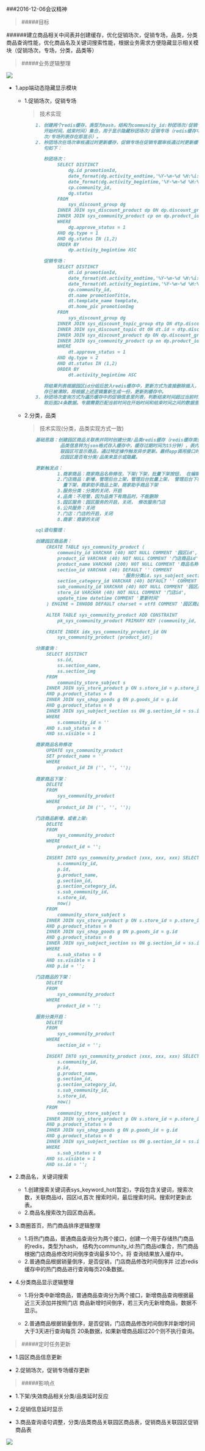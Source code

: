 
###2016-12-06会议精神

> #####目标

######建立商品相关中间表并创建缓存，优化促销场次，促销专场，品类，分类商品查询性能，优化商品名及关键词搜索性能，根据业务需求方便隐藏显示相关模块（促销场次，专场，分类，品类等）

> #####业务逻辑整理

![](../imgs/lp.png)

* 1.app端动态隐藏显示模块
	* 1.促销场次，促销专场
		> 技术实现

		```markdown
			1. 创建两个redis缓存，类型为hash，结构为community_id:秒团场次/促销专场信息（促销id，
			   开始时间，结束时间）集合，用于显示隐藏秒团场次/促销专场（redis缓存中园区对应场
			   次/专场列表存在即显示）。
			2. 秒团场次在场次审核通过时更新缓存，促销专场在促销专题审核通过时更新缓存，缓存更新查询语
			   句如下：

			   秒团场次：
					SELECT DISTINCT
			            dg.id promotionId,
			            date_format(dg.activity_endtime,'%Y-%m-%d %H:%i:%s') endTime,
						date_format(dg.activity_begintime,'%Y-%m-%d %H:%i:%s') startTime,
			            cp.community_id,
						dg.status
			        FROM
			            sys_discount_group dg
			        INNER JOIN sys_discount_product dp ON dp.discount_group_id = dg.id
					INNER JOIN sys_community_product cp on dp.product_id = cp.product_id
			        WHERE
			            dg.approve_status = 1
			        AND dg.type = 1
			        AND dg.status IN (1,2)
			        ORDER BY
			            dp.activity_begintime ASC

			   促销专场：
					SELECT DISTINCT
			            dt.id promotionId,
			            date_format(dt.activity_endtime,'%Y-%m-%d %H:%i:%s') endTime,
						date_format(dt.activity_begintime,'%Y-%m-%d %H:%i:%s') startTime,
			            cp.community_id,
						dt.name promotionTitle,
						dt.template_name template,
						dt.home_pic promotionImg
			        FROM
			            sys_discount_group dg
			        INNER JOIN sys_discount_topic_group dtp ON dtp.discount_group_id = dg.id
			        INNER JOIN sys_discount_topic dt ON dt.id = dtp.discount_topic_id
			        INNER JOIN sys_discount_product dp ON dp.discount_group_id = dg.id
					INNER JOIN sys_community_product cp on dp.product_id = cp.product_id
			        WHERE
			            dt.approve_status = 1
			        AND dg.type = 2
			        AND dt.status IN (1,2)
			        ORDER BY
			            dt.activity_begintime ASC

			   将结果列表根据园区id分组后放入redis缓存中，更新方式为直接删除插入，查询时如果缓
			   存已被清除，将根据上述逻辑重新生成一份，更新到缓存中。
			3. 秒团场次查询方式为遍历缓存中的促销信息里列表，判断结束时间超过当前时间的数据下标，
			   取后面24条数据。专题需要匹配当前时间在开始时间和结束时间之间的数据里列表。
		```
	* 2.分类，品类
		> 技术实现(分类，品类实现方式一致)

		```markdown
			基础思路：创建园区商品关联表并同时创建分类/品类redis缓存（redis缓存类型为set，将分类，
					 品类信息转为json格式存入缓存中，缓存过期时间为15分钟），表内存储商品即为关
					 联园区可显示商品，通过特定操作触发异步更新。最终app调用接口时根据缓存中对
					 应园区是否有分类/品类来显示或隐藏。

			更新触发点：
					1.商家商品：商家商品名称修改，下架(下架，批量下架按钮， 在编辑页面选择下架)  
					2.门店商品：新增，管理后台上架，管理后台批量上架， 管理后台下架，管理后台批
					  量下架，商家助手商品上架，商家助手商品下架
					3.服务分类：分类的关闭，开启
					4.品类：不用管，因为品类下有商品时，不能删除
					5.园区服务：园区服务的开启，关闭， 修改服务门店
					6.公共服务：关闭
					7.门店：门店的开启，关闭
					8.商家：商家的关闭

			sql语句整理：

			创建园区商品表：
				CREATE TABLE sys_community_product (
					community_id VARCHAR (40) NOT NULL COMMENT '园区id',
					product_id VARCHAR (40) NOT NULL COMMENT '门店商品id',
					product_name VARCHAR (200) NOT NULL COMMENT '商品名称',
					section_id VARCHAR (40) DEFAULT '' COMMENT 
											'服务分类id，sys_subject_section.id',
					section_category_id VARCHAR (40) DEFAULT '' COMMENT '服务品类id',
					sub_community_id VARCHAR (40) NOT NULL COMMENT '园区服务id',
					store_id VARCHAR (40) NOT NULL COMMENT '门店id',
					update_time datetime COMMENT '更新时间'
				) ENGINE = INNODB DEFAULT charset = utf8 COMMENT '园区商品表';

				ALTER TABLE sys_community_product ADD CONSTRAINT 
					pk_sys_community_product PRIMARY KEY (community_id, product_id);

				CREATE INDEX idx_sys_community_product_id ON 
					sys_community_product (product_id);

			分类查询：
				SELECT DISTINCT
					ss.id,
					ss.section_name,
					ss.section_img
				FROM
					community_store_subject s
				INNER JOIN sys_store_product p ON s.store_id = p.store_id
				AND p.product_status = 0
				INNER JOIN sys_shop_goods g ON p.goods_id = g.id
				AND g.product_status = 0
				INNER JOIN sys_subject_section ss ON g.section_id = ss.id
				WHERE
					s.community_id = ''
				AND s.sub_status = 0
				AND ss.visible = 1

			商家商品名称修改
				UPDATE sys_community_product
				SET product_name = ''
				WHERE
					product_id IN ('', '', '');
			
			商家商品下架：
				DELETE
				FROM
					sys_community_product
				WHERE
					product_id IN ('', '', '');

			门店商品新增，或者上架:
				DELETE
				FROM
					sys_community_product
				WHERE
					product_id = '';

				INSERT INTO sys_community_product (xxx, xxx, xxx) SELECT
					s.community_id,
					p.id,
					g.product_name,
					g.section_id,
					g.section_category_id,
					s.sub_community_id,
					s.store_id,
					now()
				FROM
					community_store_subject s
				INNER JOIN sys_store_product p ON s.store_id = p.store_id
				AND p.product_status = 0
				INNER JOIN sys_shop_goods g ON p.goods_id = g.id
				AND g.product_status = 0
				INNER JOIN sys_subject_section ss ON g.section_id = ss.id
				WHERE
					s.sub_status = 0
				AND ss.visible = 1
				AND p.id = '';
			    
			门店商品的下架：
				DELETE
				FROM
					sys_community_product
				WHERE
					product_id = '';

			服务分类开启：
				DELETE
				FROM
					sys_community_product
				WHERE
					section_id = '';

				INSERT INTO sys_community_product (xxx, xxx, xxx) SELECT
					s.community_id,
					p.id,
					g.product_name,
					g.section_id,
					g.section_category_id,
					s.sub_community_id,
					s.store_id,
					now()
				FROM
					community_store_subject s
				INNER JOIN sys_store_product p ON s.store_id = p.store_id
				AND p.product_status = 0
				INNER JOIN sys_shop_goods g ON p.goods_id = g.id
				AND g.product_status = 0
				INNER JOIN sys_subject_section ss ON g.section_id = ss.id
				WHERE
					s.sub_status = 0
				AND ss.visible = 1
				AND ss.id = '';
		```

* 2.商品名，关键词搜索
	* 1.创建搜索关键词表sys_keyword_hot(暂定)，字段包含关键词，搜索次数，关联商品id，园区id,首次
		搜索时间，最后搜索时间。搜索时更新此表。
	* 2.商品名搜索改为园区商品表。


* 3.商圈首页，热门商品排序逻辑整理
	* 1.将热门商品，普通商品查询分为两个接口，创建一个用于存储热门商品的redis，类型为hash，
		结构为community_id:热门商品id集合，热门商品根据门店商品修改时间倒序查询最多10个。将
		查询结果放入缓存中。
	* 2.普通商品根据销量倒序，是否促销，门店商品修改时间倒序并
		过滤redis缓存中的热门商品进行查询每页20条数据。


* 4.分类商品显示逻辑整理
	* 1.将分类中新增商品，普通商品查询分为两个接口，新增商品查询根据最近三天添加并按照门店
		商品新增时间倒序，若三天内无新增商品，数据不显示。

	* 2.普通商品根据销量倒序，是否促销，门店商品修改时间倒序并新增时间大于3天进行查询每页
		20条数据，如果新增商品超过20个则不执行查询。

> #####定时任务更新

* 1.园区商品信息更新

* 2.促销场次，促销专场缓存更新

> #####影响点

* 1.下架/失效商品相关分类/品类延时反应

* 2.促销信息延时显示

* 3.商品查询语句调整，分类/品类商品关联园区商品表，促销商品关联园区促销商品表

![](../imgs/zb.png)

